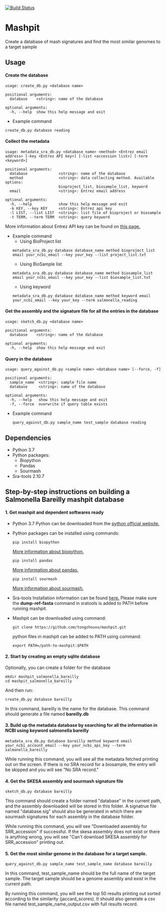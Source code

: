 [![Build Status](https://travis-ci.org/tongzhouxu/mashpit.svg?branch=master)](https://travis-ci.org/tongzhouxu/mashpit)
# Mashpit
Create a database of mash signatures and find the most similar genomes to a target sample 

## Usage

#### Create the database
```
usage: create_db.py <database name>

positional arguments:
  database    <string>: name of the database

optional arguments:
  -h, --help  show this help message and exit
```
- Example command
```
create_db.py database reading
```
#### Collect the metadata
```
usage: metadata_sra_db.py <database name> <method> <Entrez email address> [-key <Entrez API key>] [-list <accession list>] [-term <keyword>]

positional arguments:
  database              <string>: name of the database
  method                <string>: data collecting method. Available options:
                        bioproject_list, biosample_list, keyword
  email                 <string>: Entrez email address

optional arguments:
  -h, --help            show this help message and exit
  -k KEY, --key KEY     <string>: Entrez api key
  -l LIST, --list LIST  <string>: list file of bioproject or biosample
  -t TERM, --term TERM  <string>: query keyword
```
More information about Entrez API key can be found on [this page.](https://ncbiinsights.ncbi.nlm.nih.gov/2017/11/02/new-api-keys-for-the-e-utilities/)
- Example command
  - Using BioProject list
  ```
  metadata_sra_db.py database database_name method bioproject_list email your_ncbi_email --key your_key --list project_list.txt
  ```
  - Using BioSample list
  ```
  metadata_sra_db.py database database_name method biosample_list  email your_ncbi_email --key your_key --list biosample_list.txt
  ```
  - Using keyword
  ```
  metadata_sra_db.py database database_name method keyword email your_ncbi_email --key your_key --term salmonella_reading
  ```

#### Get the assembly and the signature file for all the entries in the database
```
usage: sketch_db.py <database name>

positional arguments:
  database    <string>: name of the database

optional arguments:
  -h, --help  show this help message and exit
```

#### Query in the database
```
usage: query_against_db.py <sample name> <database name> [--force, -f]

positional arguments:
  sample_name  <string>: sample file name
  database     <string>: name of the database

optional arguments:
  -h, --help   show this help message and exit
  -f, --force  overwrite if query table exists
```
- Example command
  ```
  query_against_db.py sample_name test_sample database reading
  ```

## Dependencies

- Python 3.7
- Python packages:
  - Biopython
  - Pandas
  - Sourmash
- Sra-tools 2.10.7

## Step-by-step instructions on building a Salmonella Bareilly mashpit database

#### 1. Get mashpit and dependent softwares ready

- Python 3.7
Python can be downloaded from the [python official website.](https://www.python.org/downloads/)

- Python packages can be installed using commands:
  ```
  pip install biopython
  ```
  [More information about biopython.](https://biopython.org/wiki/Download)
  ```
  pip install pandas
  ```
  [More information about pandas.](https://pandas.pydata.org/pandas-docs/stable/getting_started/install.html)
  ```
  pip install sourmash
  ```
  [More information about sourmash.](https://pypi.org/project/sourmash/)

- Sra-tools
Installation information can be found [here.](https://github.com/ncbi/sra-tools)
Please make sure the **dump-ref-fasta** command in sratools is added to PATH before running mashpit.
  
- Mashpit can be downloaded using command:
  ```
  git clone https://github.com/tongzhouxu/mashpit.git
  ```
  python files in mashpit can be added to PATH using command:
  ```
  export PATH=/path-to-mashpit:$PATH
  ```

#### 2. Start by creating an empty sqlite database

  Optionally, you can create a folder for the database
  ```
  mkdir mashpit_salmonella_bareilly
  cd mashpit_salmonella_bareilly
  ```
  And then run:
  ```
  create_db.py database bareilly
  ```
  In this command, bareilly is the name for the database. This command should generate a file named **bareilly.db**

#### 3. Build up the metadata database by searching for all the information in NCBI using keyword salmonella bareilly

  ```
  metadata_sra_db.py database bareilly method keyword email your_ncbi_account_email --key your_ncbi_api_key --term salmonella_bareilly
  ```

  While running this command, you will see all the metadata fetched printing out on the screen. If there is no SRA record for a biosample, the entry will be skipped and you will see "No SRA record."
  
 #### 4. Get the SKESA assembly and sourmash signature file
 
  ```
  sketch_db.py database bareilly
  ```

  This command should create a folder named "database" in the current path, and the assembly downloaded will be stored in this folder. A signatrue file named "database.sig" should also be generated in which there are sourmash signatures for each assembly in the database folder.
 
  While running this command, you will see "Downloaded assembly for SRR_accession" if successful. If the skesa assembly does not exist or there is anything wrong, you will see "Can't download SKESA assembly for SRR_accession" printing out.
  
 #### 5. Get the most similar genome in the database for a target sample.
 
   ```
   query_against_db.py sample_name test_sample_name database bareilly
   ```
   
   In this command, test_sample_name should be the full name of the target sample. The target sample should be a genome assembly and exist in the current path.
   
   By running this command, you will see the top 50 results printing out sorted according to the similarity (jaccard_scores). It should also generate a csv file named test_sample_name_output.csv with full results record.
   
  
 
